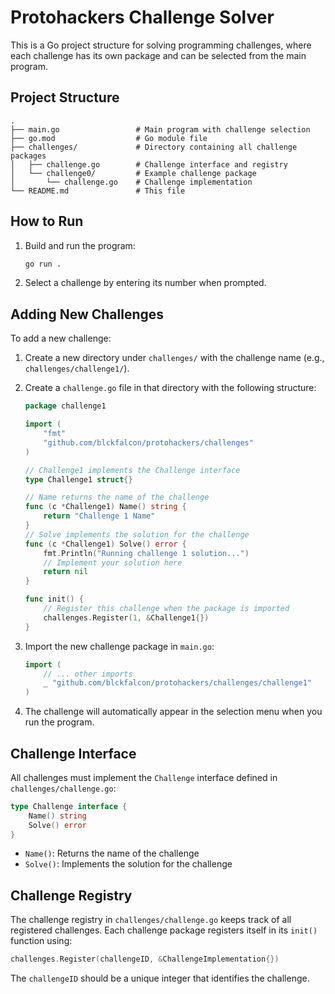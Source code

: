# Protohackers Challenge Solver

This is a Go project structure for solving programming challenges, where each challenge has its own package and can be selected from the main program.

## Project Structure

```
.
├── main.go                 # Main program with challenge selection
├── go.mod                  # Go module file
├── challenges/             # Directory containing all challenge packages
│   ├── challenge.go        # Challenge interface and registry
│   └── challenge0/         # Example challenge package
│       └── challenge.go    # Challenge implementation
└── README.md               # This file
```

## How to Run

1. Build and run the program:
   ```bash
   go run .
   ```

2. Select a challenge by entering its number when prompted.

## Adding New Challenges

To add a new challenge:

1. Create a new directory under `challenges/` with the challenge name (e.g., `challenges/challenge1/`).

2. Create a `challenge.go` file in that directory with the following structure:

   ```go
   package challenge1

   import (
       "fmt"
       "github.com/blckfalcon/protohackers/challenges"
   )

   // Challenge1 implements the Challenge interface
   type Challenge1 struct{}

   // Name returns the name of the challenge
   func (c *Challenge1) Name() string {
       return "Challenge 1 Name"
   }
   // Solve implements the solution for the challenge
   func (c *Challenge1) Solve() error {
       fmt.Println("Running challenge 1 solution...")
       // Implement your solution here
       return nil
   }

   func init() {
       // Register this challenge when the package is imported
       challenges.Register(1, &Challenge1{})
   }
   ```

3. Import the new challenge package in `main.go`:

   ```go
   import (
       // ... other imports
       _ "github.com/blckfalcon/protohackers/challenges/challenge1"
   )
   ```

4. The challenge will automatically appear in the selection menu when you run the program.

## Challenge Interface

All challenges must implement the `Challenge` interface defined in `challenges/challenge.go`:

```go
type Challenge interface {
    Name() string
    Solve() error
}
```

- `Name()`: Returns the name of the challenge
- `Solve()`: Implements the solution for the challenge

## Challenge Registry

The challenge registry in `challenges/challenge.go` keeps track of all registered challenges. Each challenge package registers itself in its `init()` function using:

```go
challenges.Register(challengeID, &ChallengeImplementation{})
```

The `challengeID` should be a unique integer that identifies the challenge.